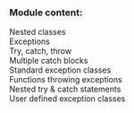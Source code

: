 <h3>Module content: </h3>
Nested classes <br>
Exceptions <br>
Try, catch, throw <br>
Multiple catch blocks <br>
Standard exception classes <br>
Functions throwing exceptions <br>
Nested try & catch statements <br>
User defined exception classes <br>

